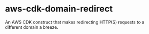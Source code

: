 # aws-cdk-domain-redirect
An AWS CDK construct that makes redirecting HTTP(S) requests to a different domain a breeze.
